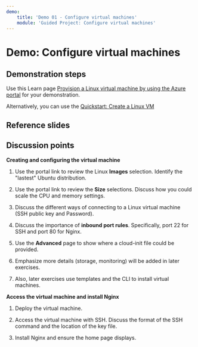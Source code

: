 ```yaml
---
demo:
    title: 'Demo 01 - Configure virtual machines'
    module: 'Guided Project: Configure virtual machines'
---
```


# Demo: Configure virtual machines

## Demonstration steps

Use this Learn page [Provision a Linux virtual machine by using the Azure portal](https://learn.microsoft.com/training/modules/provision-linux-virtual-machine-in-azure/2-provision-linux-virtual-machine-using-the-azure-portal) for your demonstration. 

Alternatively, you can use the [Quickstart: Create a Linux VM](https://learn.microsoft.com/azure/virtual-machines/linux/quick-create-portal?tabs=ubuntu)

## Reference slides

    


## Discussion points

**Creating and configuring the virtual machine**

1. Use the portal link to review the Linux **Images** selection.  Identify the "lastest" Ubuntu distribution.

1. Use the portal link to review the **Size** selections.  Discuss how you could scale the CPU and memory settings.

1. Discuss the different ways of connecting to a Linux virtual machine (SSH public key and Password).
   
1. Discuss the importance of **inbound port rules**. Specifically, port 22 for SSH and port 80 for Nginx.
 
1. Use the **Advanced** page to show where a cloud-init file could be provided.

1. Emphasize more details (storage, monitoring) will be added in later exercises.

1. Also, later exercises use templates and the CLI to install virtual machines. 

**Access the virtual machine and install Nginx**
1. Deploy the virtual machine.

1. Access the virtual machine with SSH. Discuss the format of the SSH command and the location of the key file. 

1. Install Nginx and ensure the home page displays. 
